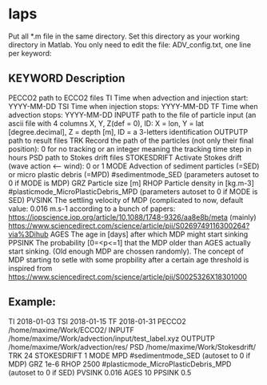# laps

Put all *.m file in the same directory.
Set this directory as your working directory in Matlab.
You only need to edit the file: ADV_config.txt, one line per keyword:

KEYWORD		Description
-----------------------------------------------------------------------
PECCO2		path to ECCO2 files
TI		Time when advection and injection start: YYYY-MM-DD
TSI		Time when injection stops: YYYY-MM-DD
TF 		Time when advection stops: YYYY-MM-DD
INPUTF 		path to the file of particle input (an ascii file 
		with 4 columns X, Y, Z(def = 0), ID:
		X = lon, Y = lat [degree.decimal], Z = depth [m], ID = a 3-letters identification
OUTPUTP 	path to result files
TRK 		Record the path of the particles (not only their 
		final position): 0 for no tracking or an integer meaning
		the tracking time step in hours
PSD 		path to Stokes drift files
STOKESDRIFT 	Activate Stokes drift (wave action <-- wind): 0 or 1
MODE            Advection of sediment particles (=SED) or micro plastic debris (=MPD)
#sedimentmode_SED (parameters autoset to 0 if MODE is MDP)
GRZ             Particle size [m]
RHOP            Particle density in [kg.m-3]
#plasticmode_MicroPlasticDebris_MPD (parameters autoset to 0 if MODE is SED)
PVSINK          The settling velocity of MDP (complicated to now, default 
		value: 0.016 m.s-1 according to a bunch of papers:
		https://iopscience.iop.org/article/10.1088/1748-9326/aa8e8b/meta (mainly)
		https://www.sciencedirect.com/science/article/pii/S0269749116300264?via%3Dihub
AGES            The age in [days] after which MDP might start sinking
PPSINK          The probability [0=<p<=1] that the MDP older than AGES
		actually start sinking. (Old enough MDP are chossen randomly).
		The concept of MDP starting to setle with some propbility after
		a certain age threshold is inspired from 
		https://www.sciencedirect.com/science/article/pii/S0025326X18301000




Example:
-----------------------------------------------------------------------
TI 2018-01-03
TSI 2018-01-15
TF 2018-01-31
PECCO2                  /home/maxime/Work/ECCO2/
INPUTF                  /home/maxime/Work/advection/input/test_label.xyz
OUTPUTP                 /home/maxime/Work/advection/res/
PSD                     /home/maxime/Work/Stokesdrift/
TRK                     24
STOKESDRIFT             1
MODE                    MPD
#sedimentmode_SED (autoset to 0 if MDP)
GRZ                     1e-6
RHOP                    2500
#plasticmode_MicroPlasticDebris_MPD (autoset to 0 if SED)
PVSINK                  0.016
AGES                    10
PPSINK                  0.5
